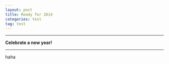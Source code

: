 ```yaml
---
layout: post
title: Ready for 2014
categories: test
tag: test
---
```


***************************

**Celebrate a new year!**

***************************
haha
